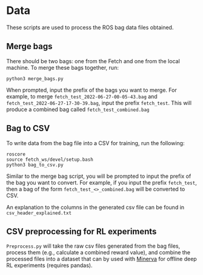 # Data
These scripts are used to process the ROS bag data files obtained. 

## Merge bags

There should be two bags: one from the Fetch and one from the local machine. To merge these bags together, run:

    python3 merge_bags.py

When prompted, input the prefix of the bags you want to merge. For example, to merge `fetch_test_2022-06-27-00-05-43.bag` and `fetch_test_2022-06-27-17-30-39.bag`, input the prefix `fetch_test`. This will produce a combined bag called `fetch_test_combined.bag`


## Bag to CSV

To write data from the bag file into  a CSV for training, run the following:

    roscore
    source fetch_ws/devel/setup.bash 
    python3 bag_to_csv.py

Similar to the merge bag script, you will be prompted to input the prefix of the bag you want to convert. For example, if you input the prefix `fetch_test`, then a bag of the form `fetch_test_<>_combined.bag` will be converted to CSV.

An explanation to the columns in the generated csv file can be found in `csv_header_explained.txt`


## CSV preprocessing for RL experiments

`Preprocess.py` will take the raw csv files generated from the bag files, process them (e.g., calculate a combined reward value), and combine the processed files into a dataset that can by used with [Minerva](https://github.com/takuseno/minerva) for offline deep RL experiments (requires pandas).
